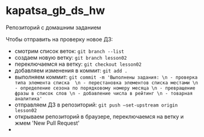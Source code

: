 # kapatsa_gb_ds_hw
Репозиторий с домашним заданием

Чтобы отправить на проверку новое ДЗ:
- смотрим список веток: ```git branch --list```
- создаем новую ветку: ```git branch lesson02```
- переключаемся на ветку: ```git checkout lesson02```
- добавляем изменения в коммит: ```git add .```
- выполняем коммит: ```git commit -m 'Выполнены задания:
\n - проверка типа элемента списка 
\n - перестановка элементов списка местами
\n - определение сезона по порядковому номеру месяца
\n - превращение фразы в список слов
\n - добавление числа в рейтинг
\n - товарная аналитика'```
- отправляем ДЗ в репозиторий: ```git push –set-upstream origin lesson02```
- открываем репозиторий в браузере, переключаемся на ветку и жмем 'New Pull Request'
- 